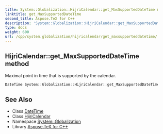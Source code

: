 ```yaml
---
title: System::Globalization::HijriCalendar::get_MaxSupportedDateTime method
linktitle: get_MaxSupportedDateTime
second_title: Aspose.TeX for C++
description: 'System::Globalization::HijriCalendar::get_MaxSupportedDateTime method. Maximal point in time that is supported by the calendar in C++.'
type: docs
weight: 600
url: /cpp/system.globalization/hijricalendar/get_maxsupporteddatetime/
---
```

## HijriCalendar::get_MaxSupportedDateTime method


Maximal point in time that is supported by the calendar.

```cpp
DateTime System::Globalization::HijriCalendar::get_MaxSupportedDateTime() const override
```

## See Also

* Class [DateTime](../../../system/datetime/)
* Class [HijriCalendar](../)
* Namespace [System::Globalization](../../)
* Library [Aspose.TeX for C++](../../../)
